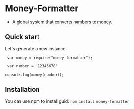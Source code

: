 # Money-Formatter

* A global system that converts numbers to money.


## Quick start

Let's generate a new instance.

```
 var money = require("money-formatter");

 var number = '12345678'

console.log(money(number));

```

## Installation

You can use npm to install guid: `npm install money-formatter`



